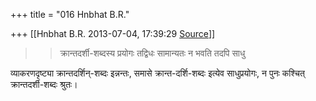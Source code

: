 +++
title = "016 Hnbhat B.R."

+++
[[Hnbhat B.R.	2013-07-04, 17:39:29 [Source](https://groups.google.com/g/samskrita/c/f6PVr3KcjB0)]]



> 
> > 
> > 
> > 
> > 
> >   
> > 
> > 
> > क्रान्तदर्शी-शब्दस्य प्रयोगः तद्विधः सामान्यतः न भवति तदपि साधु  
> > 
> > 
> >   
> > 
> > 
> > 
> >   
> > 
> > 
> > 
> > 

  

व्याकरणदृष्ट्या क्रान्तदर्शिन्-शब्दः इन्नन्तः, समासे क्रान्त-दर्शि-शब्दः इत्येव साधुप्रयोगः, न पुनः कश्चित् क्रान्तदर्शी-शब्दः श्रुतः।

